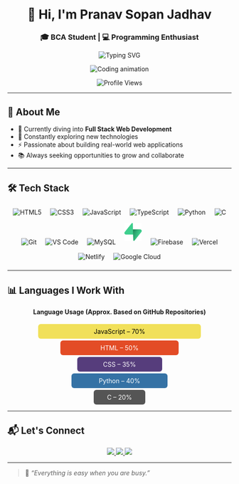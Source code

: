 <h1 align="center">👋 Hi, I'm Pranav Sopan Jadhav</h1>
<h3 align="center">🎓 BCA Student | 💻 Programming Enthusiast</h3>

<p align="center">
  <img src="https://readme-typing-svg.herokuapp.com?font=Fira+Code&weight=500&size=22&pause=1000&color=0FF7EC&center=true&vCenter=true&width=435&lines=Code.+Learn.+Build.+Repeat.;Welcome+to+my+GitHub+Profile!" alt="Typing SVG" />
</p>

<p align="center">
  <img src="https://cdn.dribbble.com/users/730703/screenshots/6581243/avento.gif" width="400" alt="Coding animation" />
</p>

<p align="center">
  <img src="https://komarev.com/ghpvc/?username=Pranav9594&label=Profile%20Views&color=0e75b6&style=flat" alt="Profile Views" />
</p>

---

## 🚀 About Me

- 🔭 Currently diving into **Full Stack Web Development**
- 🌱 Constantly exploring new technologies
- ⚡ Passionate about building real-world web applications
- 📚 Always seeking opportunities to grow and collaborate

---

## 🛠️ Tech Stack

<p align="center">
  <!-- Frontend -->
  <img src="https://cdn.jsdelivr.net/gh/devicons/devicon/icons/html5/html5-original.svg" style="height:40px; margin:8px;" alt="HTML5" />
  <img src="https://cdn.jsdelivr.net/gh/devicons/devicon/icons/css3/css3-original.svg" style="height:40px; margin:8px;" alt="CSS3" />
  <img src="https://cdn.jsdelivr.net/gh/devicons/devicon/icons/javascript/javascript-original.svg" style="height:40px; margin:8px;" alt="JavaScript" />
  <img src="https://cdn.jsdelivr.net/gh/devicons/devicon/icons/typescript/typescript-original.svg" style="height:40px; margin:8px;" alt="TypeScript" />

  <!-- Programming Languages -->
  <img src="https://cdn.jsdelivr.net/gh/devicons/devicon/icons/python/python-original.svg" style="height:40px; margin:8px;" alt="Python" />
  <img src="https://cdn.jsdelivr.net/gh/devicons/devicon/icons/c/c-original.svg" style="height:40px; margin:8px;" alt="C" />
  
  <!-- Tools -->
  <img src="https://cdn.jsdelivr.net/gh/devicons/devicon/icons/git/git-original.svg" style="height:40px; margin:8px;" alt="Git" />
  <img src="https://cdn.jsdelivr.net/gh/devicons/devicon/icons/vscode/vscode-original.svg" style="height:40px; margin:8px;" alt="VS Code" />

  <!-- Hosting Platforms / Databases -->
  <img src="https://cdn.jsdelivr.net/gh/devicons/devicon/icons/mysql/mysql-original.svg" style="height:40px; margin:8px;" alt="MySQL" />
  <img src="https://raw.githubusercontent.com/supabase/supabase/master/packages/common/assets/images/supabase-logo-icon.png" style="height:40px; margin:8px;" alt="Supabase" />
  <img src="https://cdn.jsdelivr.net/gh/devicons/devicon/icons/firebase/firebase-plain.svg" style="height:40px; margin:8px;" alt="Firebase" />
  <img src="https://assets.vercel.com/image/upload/v1607554385/repositories/vercel/logo.png" style="height:40px; margin:8px;" alt="Vercel" />
  <img src="https://www.netlify.com/v3/img/components/logomark.png" style="height:40px; margin:8px;" alt="Netlify" />
  <img src="https://img.icons8.com/fluency/48/google-cloud.png" style="height:40px; margin:8px;" alt="Google Cloud" />
</p>

---

## 📊 Languages I Work With

<div align="center">
  <h4>Language Usage (Approx. Based on GitHub Repositories)</h4>

  <div style="max-width:500px;">
    <div style="background:#f1e05a; color:#000; padding:8px; margin:4px 0; border-radius:6px; width:70%;">JavaScript – 70%</div>
    <div style="background:#e34c26; color:#fff; padding:8px; margin:4px 0; border-radius:6px; width:50%;">HTML – 50%</div>
    <div style="background:#563d7c; color:#fff; padding:8px; margin:4px 0; border-radius:6px; width:35%;">CSS – 35%</div>
    <div style="background:#3572A5; color:#fff; padding:8px; margin:4px 0; border-radius:6px; width:40%;">Python – 40%</div>
    <div style="background:#555555; color:#fff; padding:8px; margin:4px 0; border-radius:6px; width:20%;">C – 20%</div>
  </div>
</div>

---

## 📬 Let's Connect

<p align="center">
  <a href="https://www.linkedin.com/in/pranav-jadhav-9a6a17317" target="_blank">
    <img src="https://img.shields.io/badge/LinkedIn-%230077B5.svg?&style=for-the-badge&logo=linkedin&logoColor=white"/>
  </a>
  <a href="mailto:pranavjadhav2908@gmail.com">
    <img src="https://img.shields.io/badge/Gmail-D14836?style=for-the-badge&logo=gmail&logoColor=white"/>
  </a>
  <a href="https://github.com/Pranav9594" target="_blank">
    <img src="https://img.shields.io/badge/GitHub-100000?style=for-the-badge&logo=github&logoColor=white"/>
  </a>
</p>

---

> 💬 *“Everything is easy when you are busy.”*  
